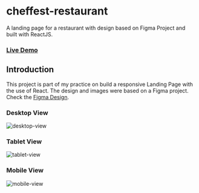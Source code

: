 # cheffest-restaurant
A landing page for a restaurant with design based on Figma Project and built with ReactJS.

### **[Live Demo](https://thekevinkun.github.io/cheffest-restaurant/)**

## Introduction
This project is part of my practice on build a responsive Landing Page with the use of React. The design and images were based on a Figma project.
Check the [Figma Design](https://www.figma.com/community/file/1390083691853404331/restaurentlandingpagetemplate).

### Desktop View

![desktop-view](https://github.com/user-attachments/assets/d8a5909a-6098-481e-ae31-07ee43d142d1)

### Tablet View

![tablet-view](https://github.com/user-attachments/assets/ec6ecea3-b7be-4e9f-b560-2efa441bf17f)

### Mobile View

![mobile-view](https://github.com/user-attachments/assets/618eed26-6207-44e8-8ad3-c8d2db08b8ba)


